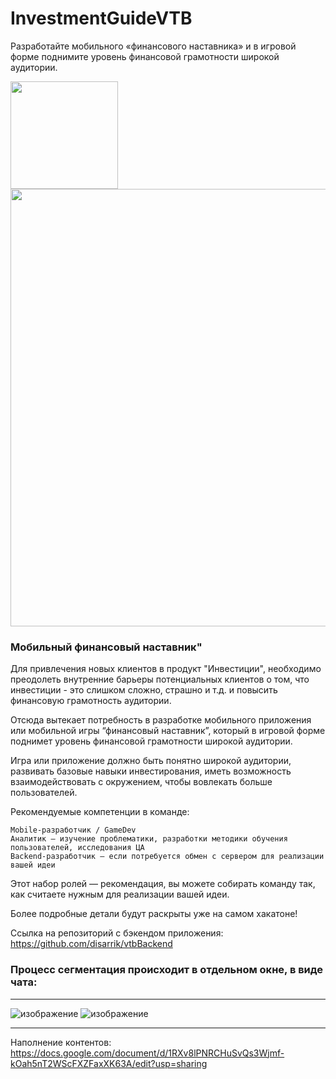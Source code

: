 # InvestmentGuideVTB

Разработайте мобильного «финансового наставника» и в игровой форме поднимите уровень финансовой грамотности широкой аудитории.

<p float="left">
  <img src="https://user-images.githubusercontent.com/70804097/139569847-f8a57498-96ce-4ac9-a1da-8105d989996a.png" width="172" />
  <img src="https://habrastorage.org/webt/4_/kj/yv/4_kjyvufnzooxsyglrjgfnwikki.png" width="700" /> 
</p>

### Мобильный финансовый наставник"

Для привлечения новых клиентов в продукт "Инвестиции", необходимо преодолеть внутренние барьеры потенциальных клиентов о том, что инвестиции - это слишком сложно, страшно и т.д. и повысить финансовую грамотность аудитории.

Отсюда вытекает потребность в разработке мобильного приложения или мобильной игры “финансовый наставник”, который в игровой форме поднимет уровень финансовой грамотности широкой аудитории.

Игра или приложение должно быть понятно широкой аудитории, развивать базовые навыки инвестирования, иметь возможность взаимодействовать с окружением, чтобы вовлекать больше пользователей.

Рекомендуемые компетенции в команде:

    Mobile-разработчик / GameDev
    Аналитик — изучение проблематики, разработки методики обучения пользователей, исследования ЦА
    Backend-разработчик — если потребуется обмен с сервером для реализации вашей идеи


Этот набор ролей — рекомендация, вы можете собирать команду так, как считаете нужным для реализации вашей идеи.

Более подробные детали будут раскрыты уже на самом хакатоне!

Ссылка на репозиторий с бэкендом приложения: https://github.com/disarrik/vtbBackend

### Процесс сегментация происходит в отдельном окне, в виде чата:
__________________________________________________________________
![изображение](https://user-images.githubusercontent.com/70804097/136691739-8ded69e9-c2bc-4f32-9773-2a2fe457dd02.png)
![изображение](https://user-images.githubusercontent.com/70804097/136691772-54e5d9f5-94dd-4e6b-9233-fa3505fd509b.png)
__________________________________________________________________
Наполнение контентов: https://docs.google.com/document/d/1RXv8lPNRCHuSvQs3Wjmf-kOah5nT2WScFXZFaxXK63A/edit?usp=sharing
